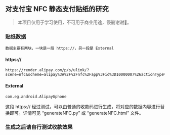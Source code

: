 ## 对支付宝 NFC 静态支付贴纸的研究
> 本项目仅用于学习使用，不可用于商业用途，侵删谢谢🙏。

### 贴纸数据
    数据主要有两块，一块是一段 https://，另一段是 External
#### https://
```
https://render.alipay.com/p/s/ulink/?scene=nfc&scheme=alipay%3A%2F%2Fnfc%2Fapp%3Fid%3D10000007%26actionType%3Droute%26codeContent%3Dhttps%253A%252F%252Fqr.alipay.com%252Ftsx17757hcbamrotqw2bp00%253FnoT%253Dntagtqp
```
#### External
```
com.eg.android.AlipayGphone
```

这段 https:// 经过测试，可以由普通的收款码进行生成，将对应的数据内容进行替换即可。详情可见 “generateNFC.py” 或 “generateNFC.html” 文件。

### 生成之后请自行测试收款效果